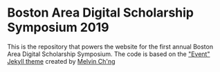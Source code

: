 # Boston Area Digital Scholarship Symposium 2019

This is the repository that powers the website for the first annual Boston Area Digital Scholarship Symposium. The code is based on the ["Event" Jekyll theme](https://github.com/melvinchng/event-jekyll-theme) created by [Melvin Ch'ng](https://melvinchng.github.io/)
